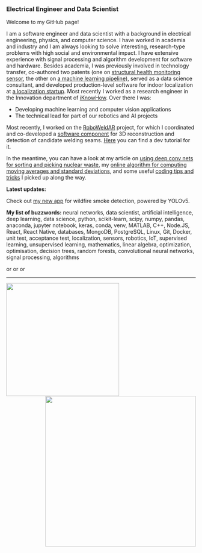### Electrical Engineer and Data Scientist

<p>

Welcome to my GitHub page!

I am a software engineer and data scientist with a background in electrical engineering, physics, and computer science. I have worked in academia and industry and I am always looking to solve interesting, research-type problems with high social and environmental impact. I have extensive experience with signal processing and algorithm development for software and hardware. Besides academia, I was previously involved in technology transfer, co-authored two patents (one on [structural health monitoring sensor](https://patentimages.storage.googleapis.com/7c/3a/5f/4f78dd9c0a3a68/WO2018060700A1.pdf), the other on [a machine learning pipeline](https://patentimages.storage.googleapis.com/fc/1b/bf/da720bffe3d8d7/AU2019371068A1.pdf)), served as a data science consultant, and developed production-level software for indoor localization at [a localization startup](https://navenio.com/). Most recently I worked as a research engineer in the Innovation department of [iKnowHow](https://www.iknowhow.com/). Over there I was:

- Developing machine learning and computer vision applications
- The technical lead for part of our robotics and AI projects

Most recently, I worked on the [RoboWeldAR](https://www.youtube.com/channel/UCDXILnzQH0797RFclKYmcVQ) project, for which I coordinated and co-developed a [software component](https://github.com/ikh-innovation/roboweldar-rose-ap) for 3D reconstruction and detection of candidate welding seams. [Here](https://www.youtube.com/watch?v=zPShBs7qK9s) you can find a dev tutorial for it.
  
In the meantime, you can have a look at my article on [using deep conv nets for sorting and picking nuclear waste](https://orphefs.medium.com/detecting-and-sorting-nuclear-waste-using-deep-convolutional-neural-networks-3ada9b402363), my [online algorithm for computing moving averages and standard deviations](https://github.com/orphefs/rolling_statistics/blob/master/Rolling_Mean_and_Variance_of_a_Time_Series.pdf), and some useful [coding tips and tricks](https://github.com/orphefs/notes) I picked up along the way.

</p>

<p>
  <b>Latest updates:</b>
  
Check out [my new app](https://share.streamlit.io/firegaze-ai/prototype/main/streamlit_app/streamlit_app.py) for wildfire smoke detection, powered by YOLOv5. 
  
</p>
<b>My list of buzzwords:</b>
neural networks, data scientist, artificial intelligence, deep learning, data science, python, scikit-learn, scipy, numpy, pandas, anaconda, jupyter notebook, keras, conda, venv, MATLAB, C++, Node.JS, React, React Native, databases, MongoDB, PostgreSQL, Linux, Git, Docker, unit test, acceptance test, localization, sensors, robotics, IoT, supervised learning, unsupervised learning, mathematics, linear algebra, optimization, optimisation, decision trees, random forests, convolutional neural networks, signal processing, algorithms
<p>

  
</p>


<div>
<a href="https://www.linkedin.com/in/kypris/">
  <img align="left" alt="orphefs's LinkedIn Profile" width="15px" src="https://cdn.jsdelivr.net/npm/simple-icons@v3/icons/linkedin.svg" />
</a>
<a href="https://github.com/orphefs">
  <img align="left" alt="orphefs's Github" width="15px" src="https://cdn.jsdelivr.net/npm/simple-icons@v3/icons/github.svg" />
</a>

<a href="https://scholar.google.com/citations?user=bldiMQwAAAAJ&hl=en">
  <img align="left" alt="orphefs's Google Scholar Page" width="15px" src="https://cdn.jsdelivr.net/npm/simple-icons@3.2.0/icons/googlescholar.svg" />
</a>

</div>

<br/>
<hr/>

 [<img align="left" width="300" src="https://github-readme-stats.vercel.app/api/top-langs/?username=orphefs&langs_count=8&theme=dark&count_private=true&hide=jupyter%20notebook"/>](https://github.com/orphefs/)

 [<img align="right" width="400" src="https://github-readme-stats.vercel.app/api?username=orphefs&show_icons=true&include_all_commits=true&count_private=true&theme=dark"/>](https://github.com/orphefs/)



